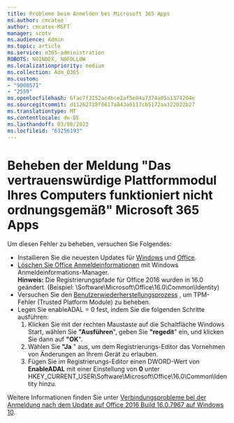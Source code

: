 ```yaml
---
title: Probleme beim Anmelden bei Microsoft 365 Apps
ms.author: cmcatee
author: cmcatee-MSFT
manager: scotv
ms.audience: Admin
ms.topic: article
ms.service: o365-administration
ROBOTS: NOINDEX, NOFOLLOW
ms.localizationpriority: medium
ms.collection: Adm_O365
ms.custom:
- "9000571"
- "2559"
ms.openlocfilehash: 6fac7f3152ac4bce2af5e04a7374a05a1374204e
ms.sourcegitcommit: d11262728f0617a843a0117cb5172aa322022b27
ms.translationtype: MT
ms.contentlocale: de-DE
ms.lasthandoff: 03/08/2022
ms.locfileid: "63256193"
---
```

# <a name="fixing-the-microsoft-365-apps-your-computers-trusted-platform-module-is-not-functioning-properly-message"></a>Beheben der Meldung "Das vertrauenswürdige Plattformmodul Ihres Computers funktioniert nicht ordnungsgemäß" Microsoft 365 Apps

Um diesen Fehler zu beheben, versuchen Sie Folgendes:

- Installieren Sie die neuesten Updates für [Windows](https://support.microsoft.com/help/4027667/windows-10-update) und [Office](https://support.office.com/article/update-office-and-your-computer-with-microsoft-update-2ab296f3-7f03-43a2-8e50-46de917611c5).
- [Löschen Sie Office Anmeldeinformationen](https://docs.microsoft.com/office/troubleshoot/office-suite-issues/another-account-already-signed-in#step-4-clear-cached-credentials-on-the-computer) mit Windows Anmeldeinformations-Manager.<br/>
    **Hinweis:** Die Registrierungspfade für Office 2016 wurden in 16.0 geändert. (Beispiel: \Software\Microsoft\Office\16.0\Common\Identity\)
- Versuchen Sie den [Benutzerwiederherstellungsprozess](https://docs.microsoft.com/office365/troubleshoot/administration/connection-issue-when-sign-in-office-2016#symptom-2) , um TPM-Fehler (Trusted Platform Module) zu beheben.
- Legen Sie enableADAL = 0 fest, indem Sie die folgenden Schritte ausführen:  
    1. Klicken Sie mit der rechten Maustaste auf die Schaltfläche Windows Start, wählen Sie **"Ausführen**", geben Sie **"regedit**" ein, und klicken Sie dann auf **"OK**".
    2. Wählen Sie **"Ja** " aus, um dem Registrierungs-Editor das Vornehmen von Änderungen an Ihrem Gerät zu erlauben.
    3. Fügen Sie im Registrierungs-Editor einen DWORD-Wert von **EnableADAL** mit einer Einstellung von **0** unter HKEY_CURRENT_USER\Software\Microsoft\Office\16.0\Common\Identity hinzu.

Weitere Informationen finden Sie unter [Verbindungsprobleme bei der Anmeldung nach dem Update auf Office 2016 Build 16.0.7967 auf Windows 10](https://docs.microsoft.com/office365/troubleshoot/administration/connection-issue-when-sign-in-office-2016).